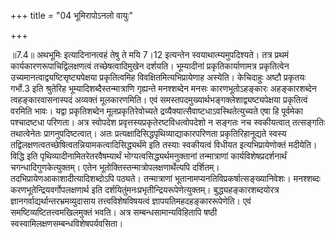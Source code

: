 +++
title = "04 भूमिरापोऽनलो वायुः"

+++
  
  
॥7.4॥ अथभूमिः इत्यादिनानत्वहं तेषु ते मयि 7।12 इत्यन्तेन
स्वयाथात्म्यमुपदिश्यते। तत्र प्रथमं कार्यकारणरूपाचिद्विलक्षणत्वं
तच्छेषत्वादिमुखेन दर्शयति। भूम्यादीनां प्रकृतिकार्याणामत्र प्रकृतित्वेन
उच्यमानत्वाद्व्यष्टिसृष्ट्यपेक्षया प्रकृतित्वमिह
विवक्षितमित्यभिप्रायेणाह अस्येति। केचिदाहुः अष्टौ प्रकृतयः गर्भो.3 इति
श्रुतेरिह भूम्यादिशब्दैस्तन्मात्राणि गृह्यन्ते मनश्शब्देन मनसः
कारणभूतोऽहङ्कारः अहङ्कारशब्देन त्वहङ्कारवासनास्पदं अव्यक्तं मूलकारणमिति।
एवं समस्तपदमुख्यार्थभङ्गक्लेशाद्व्यष्ट्यपेक्षया प्रकृतित्वं वरमिति भावः।
यद्वा प्रकृतिशब्देन मूलप्रकृतिरेवोच्यते
द्रव्यैक्यात्सैवाष्टधाऽवस्थितेत्युच्यते एषा हि पूर्वमेका पश्चादष्टधा
परिणता। अत्र स्वोपदेश प्रवृत्तस्यप्रकृतेरष्टविधत्वोपदेशो न सङ्गतः नच
स्वकीयत्वात् तत्सङ्गतिः तथात्वेनेतः प्रागनुपदिष्टत्वात्। अतः
प्रत्यक्षादिसिद्धपृथिव्याद्याकारपरिणता प्रकृतिरिहानूद्यते स्वस्य
तद्विलक्षणत्वतच्छेषित्वतन्नियामकत्वादिसिद्ध्यर्थंमे इति तस्याः
स्वकीयत्वं विधीयत इत्यभिप्रायेणोक्तं मदीयेति। विद्धि इति
पृथिव्यादीनामितरेतरवैषम्यार्थं भोग्यत्वसिद्ध्यर्थमनुक्तानां तन्मात्राणां
कार्यविशेषप्रदर्शनार्थं चगन्धादिगुणकेत्युक्तम्। एतेन
भूतोक्तिस्तन्मात्रोपलक्षणार्थेत्यपि दर्शितम्।
तदभिप्रायेणआकाशादीत्यादिशब्दोऽपि पठ्यते। तन्मात्राणां
भूतानामप्यनतिविप्रकर्षात्सङ्ख्यानिवेशः। मनश्शब्दः
करणभूतेन्द्रियवर्गोपलक्षणार्थ इति
दर्शयितुंमनःप्रभृतीन्द्रियरूपेणेत्युक्तम्। बुद्ध्यहङ्कारशब्दयोरत्र
ज्ञानगर्वाद्यर्थान्तरभ्रमव्युदासाय तत्त्वविशेषविषयत्वं
ज्ञापयतिमहदहङ्काररूपेणेति। एवं समष्टिव्यष्टितत्त्वमखिलमुक्तं भवति। अत्र
सम्बन्धसामान्यविहितापि षष्ठी स्वस्वामिलक्षणसम्बन्धविशेषपर्यवसिता।  
  
